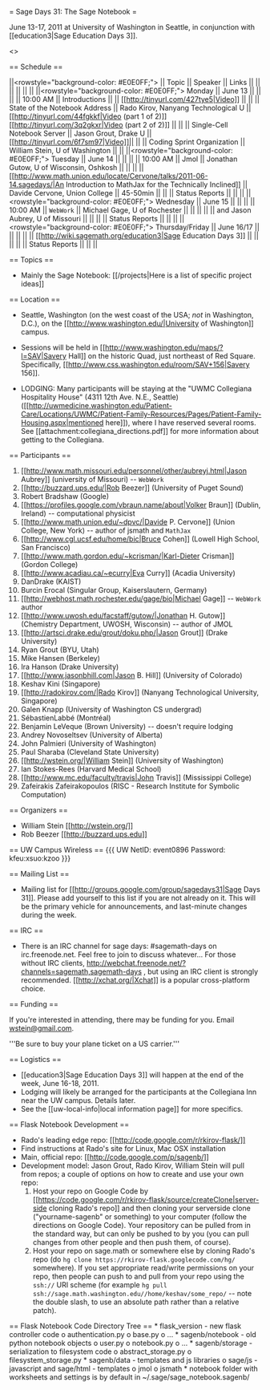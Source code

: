 = Sage Days 31: The Sage Notebook =

June 13-17, 2011 at University of Washington in Seattle, in conjunction with [[education3|Sage Education Days 3]].

<<TableOfContents>>

== Schedule ==

||<rowstyle="background-color: #E0E0FF;"> || Topic || Speaker || Links ||
|| || || || ||
||<rowstyle="background-color: #E0E0FF;"> Monday          || June 13    || || ||
|| 10:00 AM || Introductions                 ||   ||  [[http://tinyurl.com/427tye5|Video]] ||
||          || State of the Notebook Address || Rado Kirov, Nanyang Technological U     || [[http://tinyurl.com/44fgkkf|Video (part 1 of 2)]] [[http://tinyurl.com/3q2gkxr|Video (part 2 of 2)]] ||
||          || Single-Cell Notebook Server   || Jason Grout, Drake U                    || [[http://tinyurl.com/6f7sm97|Video]]||
||          || Coding Sprint Organization    || William Stein, U of Washington          || ||
||<rowstyle="background-color: #E0E0FF;"> Tuesday         || June 14    || || ||
|| 10:00 AM || Jmol                          || Jonathan Gutow, U of Wisconsin, Oshkosh || ||
||          || [[http://www.math.union.edu/locate/Cervone/talks/2011-06-14.sagedays/|An Introduction to MathJax for the Technically Inclined]] || Davide Cervone, Union College           || 45-50min ||
||          || Status Reports                ||                                         || ||
||<rowstyle="background-color: #E0E0FF;"> Wednesday       || June 15    || || ||
|| 10:00 AM || `WebWork`                     || Michael Gage, U of Rochester            || ||
||          ||                               || and Jason Aubrey, U of Missouri         || ||
||          || Status Reports                ||                                         || ||
||<rowstyle="background-color: #E0E0FF;"> Thursday/Friday || June 16/17 || || ||
||          || [[http://wiki.sagemath.org/education3|Sage Education Days 3]] ||  || ||
||          || Status Reports                ||  || ||

== Topics ==

 * Mainly the Sage Notebook: [[/projects|Here is a list of specific project ideas]]

== Location ==

 * Seattle, Washington (on the west coast of the USA; *not* in Washington, D.C.), on the [[http://www.washington.edu/|University of Washington]] campus.

 * Sessions will be held in [[http://www.washington.edu/maps/?l=SAV|Savery Hall]] on the historic Quad, just northeast of Red Square.  Specifically, [[http://www.css.washington.edu/room/SAV+156|Savery 156]].
 
 * LODGING: Many participants will be staying at the "UWMC Collegiana Hospitality House" (4311 12th Ave. N.E., Seattle)  ([[http://uwmedicine.washington.edu/Patient-Care/Locations/UWMC/Patient-Family-Resources/Pages/Patient-Family-Housing.aspx|mentioned here]]), where I have reserved several rooms.  See [[attachment:collegiana_directions.pdf]] for more information about getting to the Collegiana.

== Participants ==

 1. [[http://www.math.missouri.edu/personnel/other/aubreyj.html|Jason Aubrey]] (university of Missouri) -- `WebWork`
 1. [[http://buzzard.ups.edu/|Rob Beezer]] (University of Puget Sound) 
 1. Robert Bradshaw (Google) 
 1. [[https://profiles.google.com/vbraun.name/about|Volker Braun]] (Dublin, Ireland) -- computational physicist
 1. [[http://www.math.union.edu/~dpvc/|Davide P. Cervone]] (Union College, New York) -- author of jsmath and `MathJax`
 1. [[http://www.cgl.ucsf.edu/home/bic|Bruce Cohen]] (Lowell High School, San Francisco)
 1. [[http://www.math.gordon.edu/~kcrisman/|Karl-Dieter Crisman]] (Gordon College)
 1. [[http://www.acadiau.ca/~ecurry|Eva Curry]] (Acadia University)
 1. DanDrake (KAIST)
 1. Burcin Erocal (Singular Group, Kaiserslautern, Germany)
 1. [[http://webhost.math.rochester.edu/gage/bio|Michael Gage]] -- `WebWork` author
 1. [[http://www.uwosh.edu/facstaff/gutow/|Jonathan H. Gutow]] (Chemistry Department, UWOSH, Wisconsin)  -- author of JMOL
 1. [[http://artsci.drake.edu/grout/doku.php/|Jason Grout]] (Drake University)
 1. Ryan Grout (BYU, Utah)
 1. Mike Hansen (Berkeley)
 1. Ira Hanson (Drake University)
 1. [[http://www.jasonbhill.com|Jason B. Hill]] (University of Colorado)
 1. Keshav Kini (Singapore)
 1. [[http://radokirov.com/|Rado Kirov]] (Nanyang Technological University, Singapore)
 1. Galen Knapp (University of Washington CS undergrad)
 1. SébastienLabbé (Montréal)
 1. Benjamin LeVeque (Brown University) -- doesn't require lodging
 1. Andrey Novoseltsev (University of Alberta)
 1. John Palmieri (University of Washington)
 1. Paul Sharaba (Cleveland State University)
 1. [[http://wstein.org/|William Stein]] (University of Washington)
 1. Ian Stokes-Rees (Harvard Medical School)
 1. [[http://www.mc.edu/faculty/travis|John Travis]] (Mississippi College)
 1. Zafeirakis Zafeirakopoulos (RISC - Research Institute for Symbolic Computation)

== Organizers ==

 * William Stein [[http://wstein.org/]]
 * Rob Beezer [[http://buzzard.ups.edu]]

== UW Campus Wireless ==
{{{
UW NetID: 	event0896
Password: 	kfeu:xsuo:kzoo
}}}

== Mailing List ==

 * Mailing list for [[http://groups.google.com/group/sagedays31|Sage Days 31]].  Please add yourself to this list if you are not already on it.  This will be the primary vehicle for announcements, and last-minute changes during the week.

== IRC ==

 * There is an IRC channel for sage days: #sagemath-days on irc.freenode.net. Feel free to join to discuss whatever...   For those without IRC clients, http://webchat.freenode.net/?channels=sagemath,sagemath-days , but using an IRC client is strongly recommended. [[http://xchat.org/|Xchat]] is a popular cross-platform choice.

== Funding ==

 If you're interested in attending, there may be funding for you.   Email wstein@gmail.com. 

 '''Be sure to buy your plane ticket on a US carrier.'''

== Logistics ==

 * [[education3|Sage Education Days 3]] will happen at the end of the week, June 16-18, 2011.
 * Lodging will likely be arranged for the participants at the Collegiana Inn near the UW campus.  Details later.
 * See the [[uw-local-info|local information page]] for more specifics.

== Flask Notebook Development ==

  * Rado's leading edge repo:  [[http://code.google.com/r/rkirov-flask/]]
  * Find instructions at Rado's site for Linux, Mac OSX installation
  * Main, official repo: [[http://code.google.com/p/sagenb/]]
  * Development model:  Jason Grout, Rado Kirov, William Stein will pull from repos; a couple of options on how to create and use your own repo:
    1. Host your repo on Google Code by [[https://code.google.com/r/rkirov-flask/source/createClone|server-side cloning Rado's repo]] and then cloning your serverside clone ("yourname-sagenb" or something) to your computer (follow the directions on Google Code). Your repository can be pulled from in the standard way, but can only be pushed to by you (you can pull changes from other people and then push them, of course).
    1. Host your repo on sage.math or somewhere else by cloning Rado's repo (do `hg clone https://rkirov-flask.googlecode.com/hg/` somewhere). If you set appropriate read/write permissions on your repo, then people can push to and pull from your repo using the `ssh://` URI scheme (for example `hg pull ssh://sage.math.washington.edu//home/keshav/some_repo/` -- note the double slash, to use an absolute path rather than a relative patch).

== Flask Notebook Code Directory Tree ==
    * flask_version - new flask controller code
          o authentication.py
          o base.py
          o ...
    * sagenb/notebook - old python notebook objects
          o user.py
          o notebook.py
          o ...
    * sagenb/storage - serialization to filesystem code
          o abstract_storage.py
          o filesystem_storage.py
    * sagenb/data - templates and js libraries
          o sage/js - javascript and sage/html - templates
          o jmol
          o jsmath
    * notebook folder with worksheets and settings is by default in ~/.sage/sage_notebook.sagenb/
